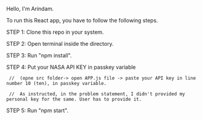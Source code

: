 Hello, I'm Arindam. 

To run this React app, you have to follow the following steps.

STEP 1: Clone this repo in your system.

STEP 2: Open terminal inside the directory.

STEP 3: Run "npm install".

STEP 4: Put your NASA API KEY in passkey variable 
       
     //  (opne src folder-> open APP.js file -> paste your API key in line number 10 (ten), in passkey variable.
     
     //  As instructed, in the problem statement, I didn't provided my personal key for the same. User has to provide it.
       

STEP 5: Run "npm start".
